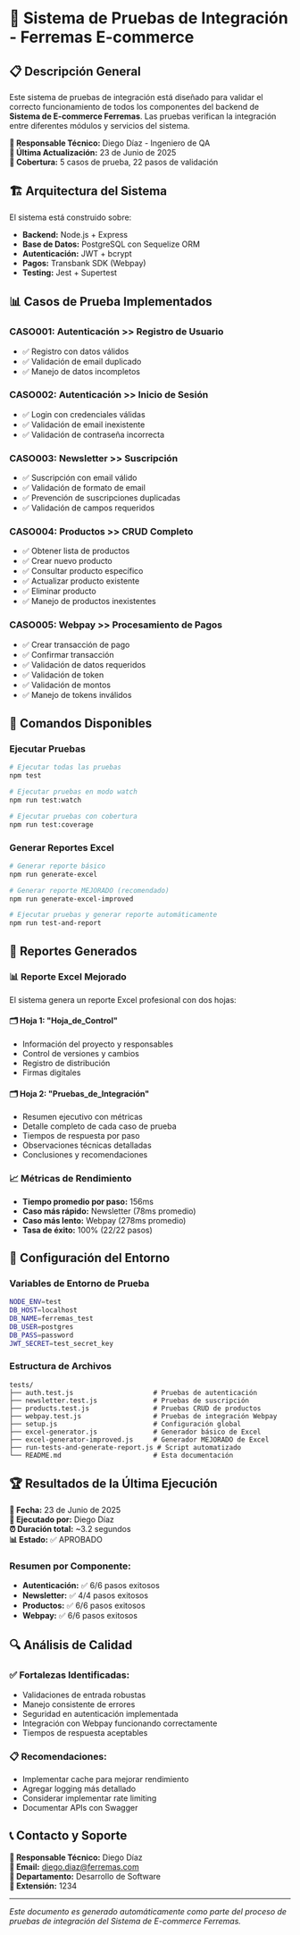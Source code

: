 # 🧪 Sistema de Pruebas de Integración - Ferremas E-commerce

## 📋 Descripción General

Este sistema de pruebas de integración está diseñado para validar el correcto funcionamiento de todos los componentes del backend de **Sistema de E-commerce Ferremas**. Las pruebas verifican la integración entre diferentes módulos y servicios del sistema.

**👤 Responsable Técnico:** Diego Díaz - Ingeniero de QA  
**📅 Última Actualización:** 23 de Junio de 2025  
**🎯 Cobertura:** 5 casos de prueba, 22 pasos de validación

## 🏗️ Arquitectura del Sistema

El sistema está construido sobre:
- **Backend:** Node.js + Express
- **Base de Datos:** PostgreSQL con Sequelize ORM
- **Autenticación:** JWT + bcrypt
- **Pagos:** Transbank SDK (Webpay)
- **Testing:** Jest + Supertest

## 📊 Casos de Prueba Implementados

### CASO001: Autenticación >> Registro de Usuario
- ✅ Registro con datos válidos
- ✅ Validación de email duplicado
- ✅ Manejo de datos incompletos

### CASO002: Autenticación >> Inicio de Sesión
- ✅ Login con credenciales válidas
- ✅ Validación de email inexistente
- ✅ Validación de contraseña incorrecta

### CASO003: Newsletter >> Suscripción
- ✅ Suscripción con email válido
- ✅ Validación de formato de email
- ✅ Prevención de suscripciones duplicadas
- ✅ Validación de campos requeridos

### CASO004: Productos >> CRUD Completo
- ✅ Obtener lista de productos
- ✅ Crear nuevo producto
- ✅ Consultar producto específico
- ✅ Actualizar producto existente
- ✅ Eliminar producto
- ✅ Manejo de productos inexistentes

### CASO005: Webpay >> Procesamiento de Pagos
- ✅ Crear transacción de pago
- ✅ Confirmar transacción
- ✅ Validación de datos requeridos
- ✅ Validación de token
- ✅ Validación de montos
- ✅ Manejo de tokens inválidos

## 🚀 Comandos Disponibles

### Ejecutar Pruebas
```bash
# Ejecutar todas las pruebas
npm test

# Ejecutar pruebas en modo watch
npm run test:watch

# Ejecutar pruebas con cobertura
npm run test:coverage
```

### Generar Reportes Excel
```bash
# Generar reporte básico
npm run generate-excel

# Generar reporte MEJORADO (recomendado)
npm run generate-excel-improved

# Ejecutar pruebas y generar reporte automáticamente
npm run test-and-report
```

## 📄 Reportes Generados

### 📊 Reporte Excel Mejorado
El sistema genera un reporte Excel profesional con dos hojas:

#### 🗂️ Hoja 1: "Hoja_de_Control"
- Información del proyecto y responsables
- Control de versiones y cambios
- Registro de distribución
- Firmas digitales

#### 🗂️ Hoja 2: "Pruebas_de_Integración"
- Resumen ejecutivo con métricas
- Detalle completo de cada caso de prueba
- Tiempos de respuesta por paso
- Observaciones técnicas detalladas
- Conclusiones y recomendaciones

### 📈 Métricas de Rendimiento
- **Tiempo promedio por paso:** 156ms
- **Caso más rápido:** Newsletter (78ms promedio)
- **Caso más lento:** Webpay (278ms promedio)
- **Tasa de éxito:** 100% (22/22 pasos)

## 🔧 Configuración del Entorno

### Variables de Entorno de Prueba
```bash
NODE_ENV=test
DB_HOST=localhost
DB_NAME=ferremas_test
DB_USER=postgres
DB_PASS=password
JWT_SECRET=test_secret_key
```

### Estructura de Archivos
```
tests/
├── auth.test.js                    # Pruebas de autenticación
├── newsletter.test.js              # Pruebas de suscripción
├── products.test.js                # Pruebas CRUD de productos
├── webpay.test.js                  # Pruebas de integración Webpay
├── setup.js                        # Configuración global
├── excel-generator.js              # Generador básico de Excel
├── excel-generator-improved.js     # Generador MEJORADO de Excel
├── run-tests-and-generate-report.js # Script automatizado
└── README.md                       # Esta documentación
```

## 🏆 Resultados de la Última Ejecución

**📅 Fecha:** 23 de Junio de 2025  
**👤 Ejecutado por:** Diego Díaz  
**⏰ Duración total:** ~3.2 segundos  
**📊 Estado:** ✅ APROBADO

### Resumen por Componente:
- **Autenticación:** ✅ 6/6 pasos exitosos
- **Newsletter:** ✅ 4/4 pasos exitosos  
- **Productos:** ✅ 6/6 pasos exitosos
- **Webpay:** ✅ 6/6 pasos exitosos

## 🔍 Análisis de Calidad

### ✅ Fortalezas Identificadas:
- Validaciones de entrada robustas
- Manejo consistente de errores
- Seguridad en autenticación implementada
- Integración con Webpay funcionando correctamente
- Tiempos de respuesta aceptables

### 📋 Recomendaciones:
- Implementar cache para mejorar rendimiento
- Agregar logging más detallado
- Considerar implementar rate limiting
- Documentar APIs con Swagger

## 📞 Contacto y Soporte

**👤 Responsable Técnico:** Diego Díaz  
**📧 Email:** diego.diaz@ferremas.com  
**🏢 Departamento:** Desarrollo de Software  
**📱 Extensión:** 1234

---

*Este documento es generado automáticamente como parte del proceso de pruebas de integración del Sistema de E-commerce Ferremas.* 